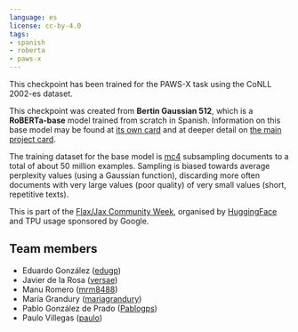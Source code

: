 ```yaml
---
language: es
license: cc-by-4.0
tags:
- spanish
- roberta
- paws-x
---
```


This checkpoint has been trained for the PAWS-X task using the CoNLL 2002-es dataset.

This checkpoint was created from **Bertin Gaussian 512**, which is a **RoBERTa-base** model trained from scratch in Spanish. Information on this base model may be found at [its own card](https://huggingface.co/bertin-project/bertin-base-gaussian-exp-512seqlen) and at deeper detail on [the main project card](https://huggingface.co/bertin-project/bertin-roberta-base-spanish). 

The training dataset for the base model is [mc4](https://huggingface.co/datasets/bertin-project/mc4-es-sampled ) subsampling documents to a total of about 50 million examples. Sampling is biased towards average perplexity values (using a Gaussian function), discarding more often documents with very large values (poor quality) of very small values (short, repetitive texts).

This is part of the
[Flax/Jax Community Week](https://discuss.huggingface.co/t/open-to-the-community-community-week-using-jax-flax-for-nlp-cv/7104), organised by [HuggingFace](https://huggingface.co/) and TPU usage sponsored by Google.


## Team members

- Eduardo González ([edugp](https://huggingface.co/edugp))
- Javier de la Rosa ([versae](https://huggingface.co/versae))
- Manu Romero ([mrm8488](https://huggingface.co/))
- María Grandury ([mariagrandury](https://huggingface.co/))
- Pablo González de Prado ([Pablogps](https://huggingface.co/Pablogps))
- Paulo Villegas ([paulo](https://huggingface.co/paulo))